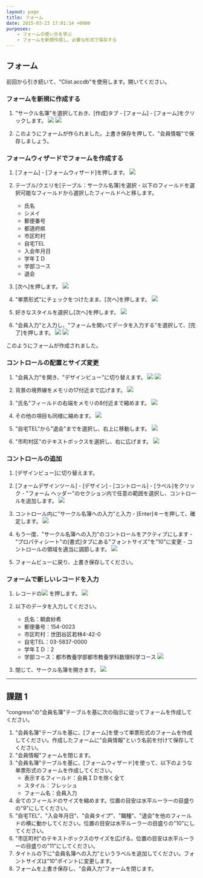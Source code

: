 ```yaml
---
layout: page
title: フォーム
date: 2015-03-23 17:01:14 +0900
purposes:
    - フォームの使い方を学ぶ
    - フォームを新規作成し、必要な形式で保存する
---
```



フォーム
--------------
前回から引き続いて、"Clist.accdb"を使用します。開いてください。

### フォームを新規に作成する

1. "サークル名簿"を選択しておき、[作成]タブ - [フォーム] - [フォーム]をクリックします。
![](autoform1.png)
![](autoform2.png)


2. このようにフォームが作られました。上書き保存を押して、"会員情報"で保存しましょう。


### フォームウィザードでフォームを作成する

1. [フォーム] - [フォームウィザード]を押します。
![](formwizard1.png)

2. テーブル/クエリを[テーブル：サークル名簿]を選択 - 以下のフィールドを選択可能なフィールドから選択したフィールドへと移します。
    -   氏名
    -   シメイ
    -   郵便番号
    -   都道府県
    -   市区町村
    -   自宅TEL
    -   入会年月日
    -   学年ＩＤ
    -   学部コース
    -   退会

3. [次へ]を押します。
![](formwizard2.png)

4. "単票形式"にチェックをつけたまま、[次へ]を押します。
![](formwizard3.png)

5. 好きなスタイルを選択し[次へ]を押します。
![](formwizard4.png)

6. "会員入力"と入力し、"フォームを開いてデータを入力する"を選択して、[完了]を押します。
![](formwizard5.png)
![](formwizard6.png)

このようにフォームが作成されました。


### コントロールの配置とサイズ変更

1. "会員入力"を開き、"デザインビュー"に切り替えます。
![](controldesign1.png)
![](controldesign2.png)


2. 背景の境界線をメモリの17付近まで広げます。
![](controldesign3.png)

3. "氏名"フィールドの右端をメモリの8付近まで縮めます。
![](controldesign4.png)

4. その他の項目も同様に縮めます。
![](controldesign5.png)

5. "自宅TEL"から"退会"までを選択し、右上に移動します。
![](controldesign6.png)

6. "市町村区"のテキストボックスを選択し、右に広げます。
![](controldesign7.png)


### コントロールの追加

1. [デザインビュー]に切り替えます。
2. [フォームデザインツール] - [デザイン] - [コントロール] - [ラベル]をクリック - "フォーム ヘッダー"のセクション内で任意の範囲を選択し、コントロールを追加します。
![](control1.png)

3. コントロール内に"サークル名簿への入力"と入力 - [Enter]キーを押して、確定します。
![](control2.png)

4. もう一度、"サークル名簿への入力"のコントロールをアクティブにします - "プロパティシート"の[書式]タブにある"フォントサイズ"を"10"に変更 - コントロールの領域を適当に調節します。
![](control3.png)

5. フォームビューに戻り、上書き保存してください。


### フォームで新しいレコードを入力

1. レコードの![](newrecord.png)
を押します。
![](new1.png)

2. 以下のデータを入力してください。
    -   氏名：朝倉紗希
    -   郵便番号：154-0023
    -   市区町村：世田谷区若林4-42-0
    -   自宅TEL：03-5837-0000
    -   学年ＩＤ：2
    -   学部コース：都市教養学部都市教養学科数理科学コース
![](new2.png)

3. 閉じて、サークル名簿を開きます。
![](new3.png)

---

課題 1
--------------
"congress"の"会員名簿"テーブルを基に次の指示に従ってフォームを作成してください。

1. "会員名簿"テーブルを基に、[フォーム]を使って単票形式のフォームを作成してください。作成したフォームに"会員情報"という名前を付けて保存してください。
2. "会員情報"フォームを閉じます。
3. "会員名簿"テーブルを基に、[フォームウィザード]を使って、以下のような単票形式のフォームを作成してください。
    -   表示するフィールド：会員ＩＤを除く全て
    -   スタイル：フレッシュ
    -   フォーム名：会員入力
4. 全てのフィールドのサイズを縮めます。位置の目安は水平ルーラーの目盛りの"9"にしてください。
5. "自宅TEL"、"入会年月日"、"会員タイプ"、"職種"、"退会"を他のフィールドの横に動かしてください。位置の目安は水平ルーラーの目盛りの"10"にしてください。
6. "市区町村"のテキストボックスのサイズを広げる。位置の目安は水平ルーラーの目盛りの"11"にしてください。
7. タイトルの下に"会員名簿への入力"というラベルを追加してください。フォントサイズは"10"ポイントに変更します。
8. フォームを上書き保存し、"会員入力"フォームを閉じます。
